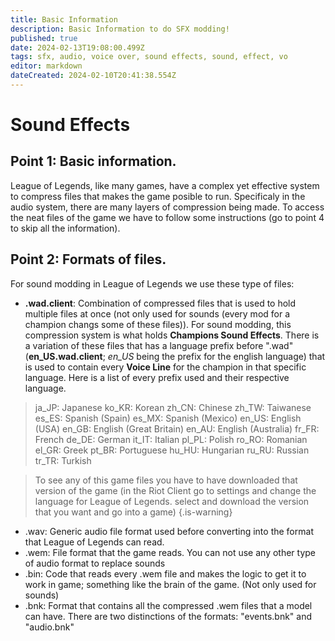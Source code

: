 ```yaml
---
title: Basic Information
description: Basic Information to do SFX modding!
published: true
date: 2024-02-13T19:08:00.499Z
tags: sfx, audio, voice over, sound effects, sound, effect, vo
editor: markdown
dateCreated: 2024-02-10T20:41:38.554Z
---
```


# Sound Effects
## Point 1: Basic information.
League of Legends, like many games, have a complex yet effective system to compress files that makes the game posible to run. Specificaly in the audio system, there are many layers of compression being made. To access the neat files of the game we have to follow some instructions (go to point 4 to skip all the information).
## Point 2: Formats of files.
For sound modding in League of Legends we use these type of files:
- **.wad.client**: Combination of compressed files that is used to hold multiple files at once (not only used for sounds (every mod for a champion changs some of these files)). For sound modding, this compression system is what holds **Champions Sound Effects**. There is a variation of these files that has a language prefix before ".wad" (**en_US.wad.client**; *en_US* being the prefix for the english language) that is used to contain every **Voice Line** for the champion in that specific language.
Here is a list of every prefix used and their respective language.
> ja_JP: Japanese
ko_KR: Korean
zh_CN: Chinese
zh_TW: Taiwanese
es_ES: Spanish (Spain)
es_MX: Spanish (Mexico)
en_US: English (USA)
en_GB: English (Great Britain)
en_AU: English (Australia)
fr_FR: French
de_DE: German
it_IT: Italian
pl_PL: Polish
ro_RO: Romanian
el_GR: Greek
pt_BR: Portuguese
hu_HU: Hungarian
ru_RU: Russian
tr_TR: Turkish

> To see any of this game files you have to have downloaded that version of the game (in the Riot Client go to settings and change the language for League of Legends. select and download the version that you want and go into a game)
{.is-warning}

- .wav: Generic audio file format used before converting into the format that League of Legends can read.
- .wem: File format that the game reads. You can not use any other type of audio format to replace sounds
- .bin: Code that reads every .wem file and makes the logic to get it to work in game; something like the brain of the game. (Not only used for sounds)
- .bnk: Format that contains all the compressed .wem files that a model can have. There are two distinctions of the formats: "events.bnk" and "audio.bnk"